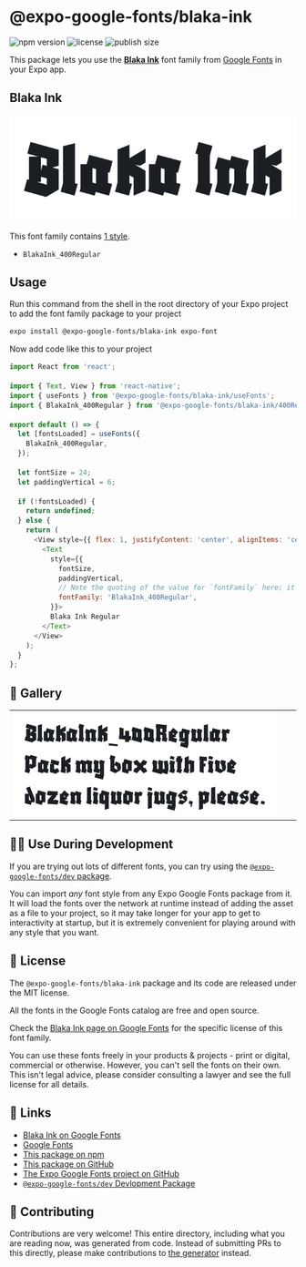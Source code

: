 # @expo-google-fonts/blaka-ink

![npm version](https://flat.badgen.net/npm/v/@expo-google-fonts/blaka-ink)
![license](https://flat.badgen.net/github/license/expo/google-fonts)
![publish size](https://flat.badgen.net/packagephobia/install/@expo-google-fonts/blaka-ink)

This package lets you use the [**Blaka Ink**](https://fonts.google.com/specimen/Blaka+Ink) font family from [Google Fonts](https://fonts.google.com/) in your Expo app.

## Blaka Ink

![Blaka Ink](./font-family.png)

This font family contains [1 style](#-gallery).

- `BlakaInk_400Regular`

## Usage

Run this command from the shell in the root directory of your Expo project to add the font family package to your project
```sh
expo install @expo-google-fonts/blaka-ink expo-font
```

Now add code like this to your project
```js
import React from 'react';

import { Text, View } from 'react-native';
import { useFonts } from '@expo-google-fonts/blaka-ink/useFonts';
import { BlakaInk_400Regular } from '@expo-google-fonts/blaka-ink/400Regular';

export default () => {
  let [fontsLoaded] = useFonts({
    BlakaInk_400Regular,
  });

  let fontSize = 24;
  let paddingVertical = 6;

  if (!fontsLoaded) {
    return undefined;
  } else {
    return (
      <View style={{ flex: 1, justifyContent: 'center', alignItems: 'center' }}>
        <Text
          style={{
            fontSize,
            paddingVertical,
            // Note the quoting of the value for `fontFamily` here; it expects a string!
            fontFamily: 'BlakaInk_400Regular',
          }}>
          Blaka Ink Regular
        </Text>
      </View>
    );
  }
};

```

## 🔡 Gallery


||||
|-|-|-|
|![BlakaInk_400Regular](.//400Regular/BlakaInk_400Regular.ttf.png)||||


## 👩‍💻 Use During Development

If you are trying out lots of different fonts, you can try using the [`@expo-google-fonts/dev` package](https://github.com/expo/google-fonts/tree/master/font-packages/dev#readme).

You can import *any* font style from any Expo Google Fonts package from it. It will load the fonts
over the network at runtime instead of adding the asset as a file to your project, so it may take longer
for your app to get to interactivity at startup, but it is extremely convenient
for playing around with any style that you want.

## 📖 License

The `@expo-google-fonts/blaka-ink` package and its code are released under the MIT license.

All the fonts in the Google Fonts catalog are free and open source.

Check the [Blaka Ink page on Google Fonts](https://fonts.google.com/specimen/Blaka+Ink) for the specific license of this font family.

You can use these fonts freely in your products & projects - print or digital, commercial or otherwise. However, you can't sell the fonts on their own. This isn't legal advice, please consider consulting a lawyer and see the full license for all details.

## 🔗 Links

- [Blaka Ink on Google Fonts](https://fonts.google.com/specimen/Blaka+Ink)
- [Google Fonts](https://fonts.google.com/)
- [This package on npm](https://www.npmjs.com/package/@expo-google-fonts/blaka-ink)
- [This package on GitHub](https://github.com/expo/google-fonts/tree/master/font-packages/blaka-ink)
- [The Expo Google Fonts project on GitHub](https://github.com/expo/google-fonts)
- [`@expo-google-fonts/dev` Devlopment Package](https://github.com/expo/google-fonts/tree/master/font-packages/dev)

## 🤝 Contributing

Contributions are very welcome! This entire directory, including what you are reading now, was generated from code. Instead of submitting PRs to this directly, please make contributions to [the generator](https://github.com/expo/google-fonts/tree/master/packages/generator) instead.
